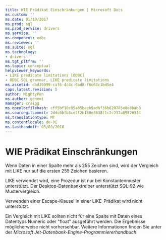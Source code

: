 ```yaml
---
title: WIE Prädikat Einschränkungen | Microsoft Docs
ms.custom: ''
ms.date: 01/19/2017
ms.prod: sql
ms.prod_service: drivers
ms.service: ''
ms.component: odbc
ms.reviewer: ''
ms.suite: sql
ms.technology:
- drivers
ms.tgt_pltfrm: ''
ms.topic: conceptual
helpviewer_keywords:
- LIKE predicate limitations [ODBC]
- ODBC SQL grammar, LIKE predicate limitations
ms.assetid: dbd39099-caf6-4c4c-9ad8-f6c63c1bd5e4
caps.latest.revision: 5
author: MightyPen
ms.author: genemi
manager: craigg
ms.openlocfilehash: cff5bf10c05a85baeb9ad6f36b620785e8e8bab8
ms.sourcegitcommit: 2ddc0bfb3ce2f2b160e3638f1c2c237a898263f4
ms.translationtype: MT
ms.contentlocale: de-DE
ms.lasthandoff: 05/03/2018
---
```

# <a name="like-predicate-limitations"></a>WIE Prädikat Einschränkungen
Wenn Daten in einer Spalte mehr als 255 Zeichen sind, wird der Vergleich mit LIKE nur auf die ersten 255 Zeichen basieren.  
  
 LIKE verwendet wird, eine Prozedur ist nur bei Konstantenmuster unterstützt. Der Desktop-Datenbanktreiber unterstützt SQL-92 wie Mustervergleich.  
  
 Verwenden einer Escape-Klausel in einer LIKE-Prädikat wird nicht unterstützt.  
  
 Ein Vergleich mit LIKE sollten nicht für eine Spalte mit Daten eines Datentyps Numeric oder "float" ausgeführt werden. Die Ergebnisse möglicherweise nicht vorhersehbar. Weitere Informationen finden Sie unter der *Microsoft Jet-Datenbank-Engine-Programmiererhandbuch*.

